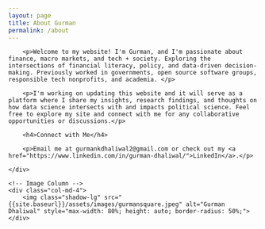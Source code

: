 ```yaml
---
layout: page
title: About Gurman
permalink: /about 
---
```


<div class="row">
    <!-- Text Column -->
    <div class="col-md-8">

        <p>Welcome to my website! I'm Gurman, and I'm passionate about finance, macro markets, and tech + society. Exploring the intersections of financial literacy, policy, and data-driven decision-making. Previously worked in governments, open source software groups, responsible tech nonprofits, and academia. </p>

        <p>I'm working on updating this website and it will serve as a platform where I share my insights, research findings, and thoughts on how data science intersects with and impacts political science. Feel free to explore my site and connect with me for any collaborative opportunities or discussions.</p>

        <h4>Connect with Me</h4>

        <p>Email me at gurmankdhaliwal2@gmail.com or check out my <a href="https://www.linkedin.com/in/gurman-dhaliwal/">LinkedIn</a>.</p>

    </div>

    <!-- Image Column -->
    <div class="col-md-4">
        <img class="shadow-lg" src="{{site.baseurl}}/assets/images/gurmansquare.jpeg" alt="Gurman Dhaliwal" style="max-width: 80%; height: auto; border-radius: 50%;">
    </div>

</div>


